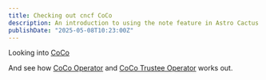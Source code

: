```yaml
---
title: Checking out cncf CoCo
description: An introduction to using the note feature in Astro Cactus
publishDate: "2025-05-08T10:23:00Z"
---
```

Looking into 
[CoCo](https://www.cncf.io/projects/confidential-containers/)

And see how [CoCo Operator](https://github.com/confidential-containers/operator) and [CoCo Trustee Operator](https://github.com/confidential-containers/trustee-operator) works out.
